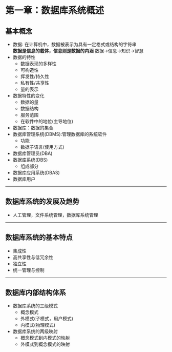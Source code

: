 # 第一章：数据库系统概述
## 基本概念
+ 数据: 在计算机中，数据被表示为具有一定格式或结构的字符串  
**数据是信息的载体，信息则是数据的内涵**
数据->信息->知识->智慧  
+ 数据的特性
    - 数据表现的多样性
    - 可构造性
    - 挥发性/持久性
    - 私有性/共享性
    - 量的表示
+ 数据特性的变化
    - 数据的量
    - 数据结构
    - 服务范围
    - 在软件中的地位(主导地位)
+ 数据库：数据的集合
+ 数据库管理系统(DBMS):管理数据库的系统软件
    + 功能
    + 数据子语言(使用方式)
+ 数据库管理员(DBA)
+ 数据库系统(DBS)
    + 组成部分
+ 数据库应用系统(DBAS)
+ 数据库用户
---
## 数据库系统的发展及趋势
+ 人工管理，文件系统管理，数据库系统管理
---
## 数据库系统的基本特点
+ 集成性
+ 高共享性与低冗余性
+ 独立性
+ 统一管理与控制
---
## 数据库内部结构体系
+ 数据库系统的三级模式
    + 概念模式
    + 外模式(子模式，用户模式)
    + 内模式(物理模式)
+ 数据库系统的两级映射
    + 概念模式到内模式的映射
    + 外模式到概念模式的映射